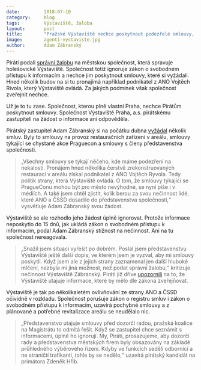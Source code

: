 ```yaml
---
date:         2018-07-10
category:     blog
tags:         Výstaviště, žaloba
layout:       post
title:        "Pražské Výstaviště nechce poskytnout podezřelé smlouvy, Piráti firmu zažalovali" 
image:        agenti-vystaviste.jpg
author:       Adam Zábranský
---
```


Piráti podali [správní žalobu](https://github.com/pirati-byro/spisy-zk-pha-2018/blob/master/9890-restaurace-vystaviste/04-zaloba/2018_06_26_zabransky_vystaviste_zaloba.pdf) na městskou společnost, která spravuje holešovické Výstaviště. Společnost totiž ignoruje zákon o svobodném přístupu k informacím a nechce jim poskytnout smlouvy, které si vyžádali. Hned několik budov na si tu pronajímá například podnikatel z ANO Vojtěch Rivola, který Výstaviště ovládá. Za jakých podmínek však společnost zveřejnit nechce. 

Už je to tu zase. Společnost, kterou plně vlastní Praha, nechce Pirátům poskytnout smlouvy. Společnost Výstaviště Praha, a.s. pirátskému zastupiteli na žádost o informace ani odpověděla.

Pirátský zastupitel Adam Zábranský si na počátku dubna [vyžádal](https://github.com/pirati-byro/spisy-zk-pha-2018/blob/master/9890-restaurace-vystaviste/04-zaloba/priloha1-zadost.png) několik smluv. Byly to smlouvy na provoz restauračních zařízení v areálu, smlouvy týkající se chystané akce Praguecon a smlouvy s členy představenstva společnosti. 
> „Všechny smlouvy se týkají něčeho, kde máme podezření na nekalosti. Pronájem hned několika čerstvě zrekonstruovaných restaurací v areálu získal podnikatel z ANO Vojtěch Ryvola. Tedy politik strany, která Výstaviště ovládá. O tom, že smlouvy týkající se PragueConu mohou být pro město nevýhodné, se nyní píše i v médiích. A také jsem chtěl zjistit, kolik berou za svou nečinnost lidé, které ANO a ČSSD dosadilo do představenstva společnosti,“ vysvětluje Adam Zábranský svou žádost.

Výstaviště se ale rozhodlo jeho žádost úplně ignorovat. Protože informace neposkytlo do 15 dnů, jak ukládá zákon o svobodném přístupu k informacím, podal Adam Zábranský stížnost na nečinnost. Ani na tu společnost nereagovala. 
> „Snažil jsem situaci vyřešit po dobrém. Poslal jsem představenstvu Výstaviště ještě další dopis, ve kterém jsem je vyzval, aby mi smlouvy poskytli. Když jsem ale z jejich strany zaznamenal jen další hluboké mlčení, nezbyla mi jiná možnost, než podat správní žalobu,“ kritizuje nečinnost Výstaviště Zábranský. Piráti již dříve [upozornili](https://praha.pirati.cz/komentar-adama-zabranskeho-k-vystavisti-praha.html) na to, že Výstaviště utajuje informace, které by mělo dle zákona zveřejňovat.

Výstaviště je tak po několikaletém ovlivňování ze strany ANO a ČSSD očividně v rozkladu. Společnost porušuje zákon o registru smluv i zákon o svobodném přístupu k informacím, uzavírá pochybné smlouvy a z plánované a potřebné revitalizace areálu se neudělalo nic. 
> „Představenstvo utajuje smlouvy před dozorčí radou, pražská koalice na Magistrátu to odmítá řešit. Když se zastupitel chce seznámit s informacemi, úplně ho ignorují. My, Piráti, prosazujeme, aby dozorčí rady a představenstva městských firem byly obsazovány na základě průhledného výběrového řízení. Kdyby ve funkcích seděli odborníci a ne straničtí trafikanti, tohle by se nedělo,“ uzavírá pirátský kandidát na primátora Zdeněk Hřib.
